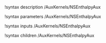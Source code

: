 !syntax description /AuxKernels/NSEnthalpyAux

!syntax parameters /AuxKernels/NSEnthalpyAux

!syntax inputs /AuxKernels/NSEnthalpyAux

!syntax children /AuxKernels/NSEnthalpyAux

